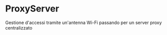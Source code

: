 # ProxyServer
Gestione d'accessi tramite un'antenna Wi-Fi passando per un server proxy centralizzato
